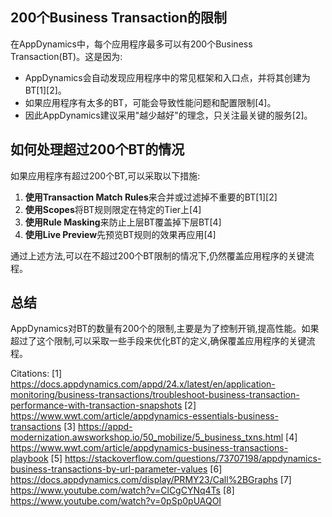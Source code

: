 ## 200个Business Transaction的限制

在AppDynamics中，每个应用程序最多可以有200个Business Transaction(BT)。这是因为:

- AppDynamics会自动发现应用程序中的常见框架和入口点，并将其创建为BT[1][2]。
- 如果应用程序有太多的BT，可能会导致性能问题和配置限制[4]。
- 因此AppDynamics建议采用"越少越好"的理念，只关注最关键的服务[2]。

## 如何处理超过200个BT的情况

如果应用程序有超过200个BT,可以采取以下措施:

1. **使用Transaction Match Rules**来合并或过滤掉不重要的BT[1][2]
2. **使用Scopes**将BT规则限定在特定的Tier上[4]
3. **使用Rule Masking**来防止上层BT覆盖掉下层BT[4]
4. **使用Live Preview**先预览BT规则的效果再应用[4]

通过上述方法,可以在不超过200个BT限制的情况下,仍然覆盖应用程序的关键流程。

## 总结

AppDynamics对BT的数量有200个的限制,主要是为了控制开销,提高性能。如果超过了这个限制,可以采取一些手段来优化BT的定义,确保覆盖应用程序的关键流程。

Citations:
[1] https://docs.appdynamics.com/appd/24.x/latest/en/application-monitoring/business-transactions/troubleshoot-business-transaction-performance-with-transaction-snapshots
[2] https://www.wwt.com/article/appdynamics-essentials-business-transactions
[3] https://appd-modernization.awsworkshop.io/50_mobilize/5_business_txns.html
[4] https://www.wwt.com/article/appdynamics-business-transactions-playbook
[5] https://stackoverflow.com/questions/73707198/appdynamics-business-transactions-by-url-parameter-values
[6] https://docs.appdynamics.com/display/PRMY23/Call%2BGraphs
[7] https://www.youtube.com/watch?v=ClCgCYNq4Ts
[8] https://www.youtube.com/watch?v=0pSp0pUAQOI
